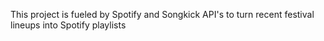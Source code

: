 This project is fueled by Spotify and Songkick API's to turn recent festival lineups into Spotify playlists